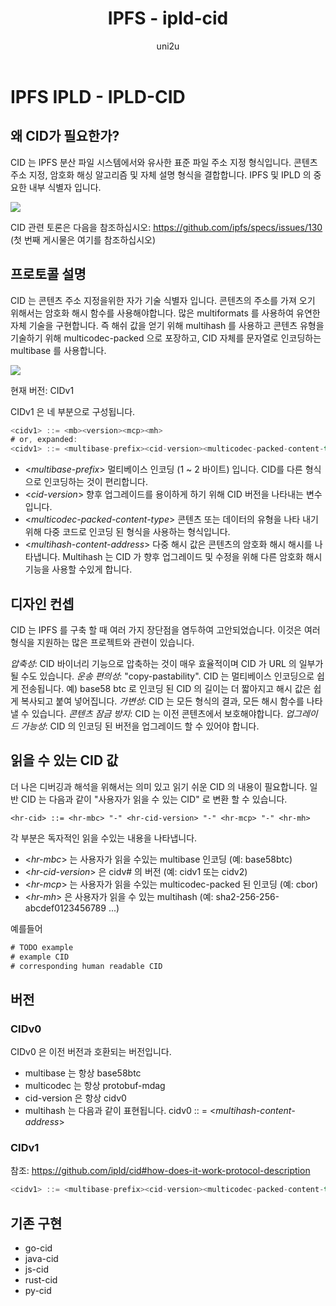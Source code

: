 ﻿---
layout: post
title: "IPFS - ipld-cid"
categories:
  - IPFS_Review
tags:
  - IPFS_ipld_cid
lang: ko
author: "uni2u"
meta: "Springfield"
---

# IPFS IPLD - IPLD-CID

## 왜 CID가 필요한가?

CID 는 IPFS 분산 파일 시스템에서와 유사한 표준 파일 주소 지정 형식입니다. 콘텐츠 주소 지정, 암호화 해싱 알고리즘 및 자체 설명 형식을 결합합니다. IPFS 및 IPLD 의 중요한 내부 식별자 입니다.

![](https://dominicsteil.files.wordpress.com/2017/02/2017-02-21-06_09_27-juan-benet_-enter-the-merkle-forest-youtube.png?w=648)

CID 관련 토론은 다음을 참조하십시오: https://github.com/ipfs/specs/issues/130 (첫 번째 게시물은 여기를 참조하십시오)

## 프로토콜 설명

CID 는 콘텐츠 주소 지정을위한 자가 기술 식별자 입니다. 콘텐츠의 주소를 가져 오기 위해서는 암호화 해시 함수를 사용해야합니다. 많은 multiformats 를 사용하여 유연한 자체 기술을 구현합니다. 즉 해쉬 값을 얻기 위해 multihash 를 사용하고 콘텐츠 유형을 기술하기 위해 multicodec-packed 으로 포장하고, CID 자체를 문자열로 인코딩하는 multibase 를 사용합니다.

![](https://image.slidesharecdn.com/20181120-distributedweb-181120212721/95/2018-11-20-distributed-web-23-638.jpg?cb=1542749305)

현재 버전: CIDv1

CIDv1 은 네 부분으로 구성됩니다.

```go
<cidv1> ::= <mb><version><mcp><mh>
# or, expanded:
<cidv1> ::= <multibase-prefix><cid-version><multicodec-packed-content-type><multihash-content-address>
```

- <_multibase-prefix_> 멀티베이스 인코딩 (1 ~ 2 바이트) 입니다. CID를 다른 형식으로 인코딩하는 것이 편리합니다.
- <_cid-version_> 향후 업그레이드를 용이하게 하기 위해 CID 버전을 나타내는 변수입니다.
- <_multicodec-packed-content-type_> 콘텐츠 또는 데이터의 유형을 나타 내기 위해 다중 코드로 인코딩 된 형식을 사용하는 형식입니다.
- <_multihash-content-address_> 다중 해시 값은 콘텐츠의 암호화 해시 해시를 나타냅니다. Multihash 는 CID 가 향후 업그레이드 및 수정을 위해 다른 암호화 해시 기능을 사용할 수있게 합니다.

## 디자인 컨셉

CID 는 IPFS 를 구축 할 때 여러 가지 장단점을 염두하여 고안되었습니다. 이것은 여러 형식을 지원하는 많은 프로젝트와 관련이 있습니다.

_압축성_: CID 바이너리 기능으로 압축하는 것이 매우 효율적이며 CID 가 URL 의 일부가 될 수도 있습니다.
_운송 편의성_: "copy-pastability". CID 는 멀티베이스 인코딩으로 쉽게 전송됩니다. 예) base58 btc 로 인코딩 된 CID 의 길이는 더 짧아지고 해시 값은 쉽게 복사되고 붙여 넣어집니다.
_가변성_: CID 는 모든 형식의 결과, 모든 해시 함수를 나타낼 수 있습니다.
_콘텐츠 잠금 방지_: CID 는 이전 콘텐츠에서 보호해야합니다.
_업그레이드 가능성_: CID 의 인코딩 된 버전을 업그레이드 할 수 있어야 합니다.

## 읽을 수 있는 CID 값

더 나은 디버깅과 해석을 위해서는 의미 있고 읽기 쉬운 CID 의 내용이 필요합니다. 일반 CID 는 다음과 같이 "사용자가 읽을 수 있는 CID" 로 변환 할 수 있습니다.

`<hr-cid> ::= <hr-mbc> "-" <hr-cid-version> "-" <hr-mcp> "-" <hr-mh>`

각 부분은 독자적인 읽을 수있는 내용을 나타냅니다.

- <_hr-mbc_> 는 사용자가 읽을 수있는 multibase 인코딩 (예: base58btc)
- <_hr-cid-version_> 은 cidv# 의 버전 (예: cidv1 또는 cidv2)
- <_hr-mcp_> 는 사용자가 읽을 수있는 multicodec-packed 된 인코딩 (예: cbor)
- <_hr-mh_> 은 사용자가 읽을 수 있는 multihash (예: sha2-256-256-abcdef0123456789 ...)

예를들어

```go
# TODO example
# example CID
# corresponding human readable CID
```

## 버전

### CIDv0

CIDv0 은 이전 버전과 호환되는 버전입니다.

- multibase 는 항상 base58btc
- multicodec 는 항상 protobuf-mdag
- cid-version 은 항상 cidv0
- multihash 는 다음과 같이 표현됩니다. cidv0 :: = <_multihash-content-address_>

### CIDv1

참조: https://github.com/ipld/cid#how-does-it-work-protocol-description

```go
<cidv1> ::= <multibase-prefix><cid-version><multicodec-packed-content-type><multihash-content-address>
```

## 기존 구현

- go-cid
- java-cid
- js-cid
- rust-cid
- py-cid
